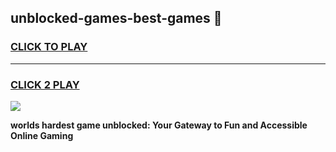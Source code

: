 
## unblocked-games-best-games 👋
<h3>
<a href="https://premium.freeplayer.one?title=unblocked-games-best-games&ref=14F">CLICK TO PLAY</a></h3>
<hr>

<h3>
<a href="https://premium.freeplayer.one?title=unblocked-games-best-games&ref=14F">CLICK 2 PLAY</a>
  
</h3>

<a href="https://premium.freeplayer.one?title=unblocked-games-best-games&ref=12F/"><img src="https://clearcache.store/games.png"></a>


**worlds hardest game unblocked: Your Gateway to Fun and Accessible Online Gaming**
